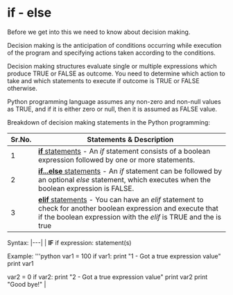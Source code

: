 # if - else

Before we get into this we need to know about decision making.

Decision making is the anticipation of conditions occurring while execution of the program and specifying actions taken according to the conditions.

Decision making structures evaluate single or multiple expressions which produce TRUE or FALSE as outcome. You need to determine which action to take and which statements to execute if outcome is TRUE or FALSE otherwise.

Python programming language assumes any non-zero and non-null values as TRUE, and if it is either zero or null, then it is assumed as FALSE value.

Breakdown of decision making statements in the Python programming:

| **Sr.No.** | **Statements &amp; Description**                                                                                                                                                                                                              |
| ---------- | --------------------------------------------------------------------------------------------------------------------------------------------------------------------------------------------------------------------------------------------- |
| 1          | [**if** statements](https://www.tutorialspoint.com/python/python_if_statement.htm) - An _if_ statement consists of a boolean expression followed by one or more statements.                                                                   |
| 2          | [**if...else** statements](https://www.tutorialspoint.com/python/python_if_else.htm) - An _if_ statement can be followed by an optional _else_ statement, which executes when the boolean expression is FALSE.                                |
| 3          | [**elif** statements](https://www.tutorialspoint.com/python/python_if_else.htm) - You can have an _elif_ statement to check for another boolean expression and execute that if the boolean expression with the _elif_ is TRUE and the is true |

Syntax:
|---|
| **IF**
if expression:
statement(s)

Example:
'''python
var1 = 100
if var1:
print "1 - Got a true expression value"
print var1

var2 = 0
if var2:
print "2 - Got a true expression value"
print var2
print "Good bye!"
|
